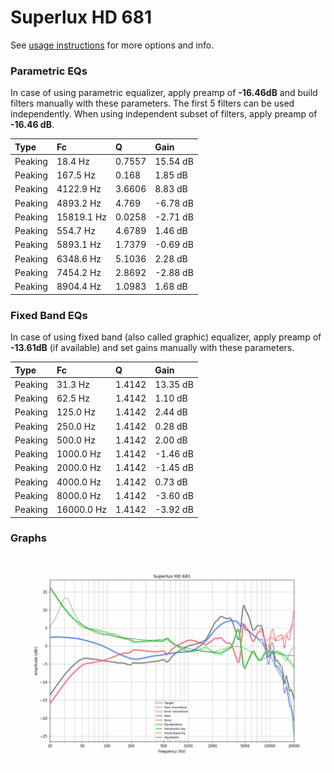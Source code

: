 # Superlux HD 681
See [usage instructions](https://github.com/jaakkopasanen/AutoEq#usage) for more options and info.

### Parametric EQs
In case of using parametric equalizer, apply preamp of **-16.46dB** and build filters manually
with these parameters. The first 5 filters can be used independently.
When using independent subset of filters, apply preamp of **-16.46 dB**.

| Type    | Fc         |      Q | Gain     |
|:--------|:-----------|:-------|:---------|
| Peaking | 18.4 Hz    | 0.7557 | 15.54 dB |
| Peaking | 167.5 Hz   | 0.168  | 1.85 dB  |
| Peaking | 4122.9 Hz  | 3.6606 | 8.83 dB  |
| Peaking | 4893.2 Hz  | 4.769  | -6.78 dB |
| Peaking | 15819.1 Hz | 0.0258 | -2.71 dB |
| Peaking | 554.7 Hz   | 4.6789 | 1.46 dB  |
| Peaking | 5893.1 Hz  | 1.7379 | -0.69 dB |
| Peaking | 6348.6 Hz  | 5.1036 | 2.28 dB  |
| Peaking | 7454.2 Hz  | 2.8692 | -2.88 dB |
| Peaking | 8904.4 Hz  | 1.0983 | 1.68 dB  |

### Fixed Band EQs
In case of using fixed band (also called graphic) equalizer, apply preamp of **-13.61dB**
(if available) and set gains manually with these parameters.

| Type    | Fc         |      Q | Gain     |
|:--------|:-----------|:-------|:---------|
| Peaking | 31.3 Hz    | 1.4142 | 13.35 dB |
| Peaking | 62.5 Hz    | 1.4142 | 1.10 dB  |
| Peaking | 125.0 Hz   | 1.4142 | 2.44 dB  |
| Peaking | 250.0 Hz   | 1.4142 | 0.28 dB  |
| Peaking | 500.0 Hz   | 1.4142 | 2.00 dB  |
| Peaking | 1000.0 Hz  | 1.4142 | -1.46 dB |
| Peaking | 2000.0 Hz  | 1.4142 | -1.45 dB |
| Peaking | 4000.0 Hz  | 1.4142 | 0.73 dB  |
| Peaking | 8000.0 Hz  | 1.4142 | -3.60 dB |
| Peaking | 16000.0 Hz | 1.4142 | -3.92 dB |

### Graphs
![](./Superlux%20HD%20681.png)